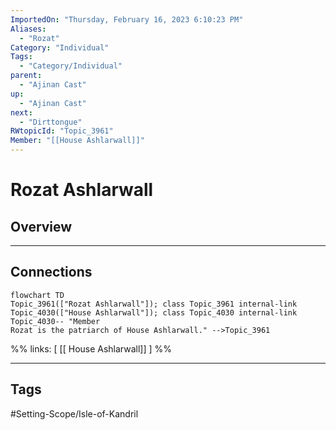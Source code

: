 ```yaml
---
ImportedOn: "Thursday, February 16, 2023 6:10:23 PM"
Aliases:
  - "Rozat"
Category: "Individual"
Tags:
  - "Category/Individual"
parent:
  - "Ajinan Cast"
up:
  - "Ajinan Cast"
next:
  - "Dirttongue"
RWtopicId: "Topic_3961"
Member: "[[House Ashlarwall]]"
---
```

# Rozat Ashlarwall
## Overview
---
## Connections
```mermaid
flowchart TD
Topic_3961(["Rozat Ashlarwall"]); class Topic_3961 internal-link
Topic_4030(["House Ashlarwall"]); class Topic_4030 internal-link
Topic_4030-- "Member
Rozat is the patriarch of House Ashlarwall." -->Topic_3961
```
%%
links: [ [[ House Ashlarwall]] ]
%%


---
## Tags
#Setting-Scope/Isle-of-Kandril

